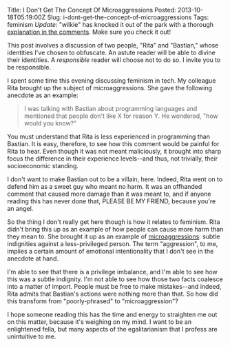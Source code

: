 Title: I Don't Get The Concept Of Microaggressions
Posted: 2013-10-18T05:19:00Z
Slug: i-dont-get-the-concept-of-microaggressions
Tags:
    feminism
*Update*: "wilkie" has knocked it out of the park with a thorough [explanation in the comments](#comment-1086823065). Make sure you check it out!

This post involves a discussion of two people, "Rita" and "Bastian," whose identities I've chosen to obfuscate. An astute reader will be able to divine their identities. A _responsible_ reader will choose not to do so. I invite you to be responsible.

I spent some time this evening discussing feminism in tech. My colleague Rita brought up the subject of microaggressions. She gave the following anecdote as an example:

> I was talking with Bastian about programming languages and mentioned that people don't like X for reason Y. He wondered, "how would you know?"

You must understand that Rita is less experienced in programming than Bastian. It is easy, therefore, to see how this comment would be painful for Rita to hear. Even though it was not meant maliciously, it brought into sharp focus the difference in their experience levels--and thus, not trivially, their socioeconomic standing.

I don't want to make Bastian out to be a villain, here. Indeed, Rita went on to defend him as a sweet guy who meant no harm. It was an offhanded comment that caused more damage than it was meant to, and if anyone reading this has never done that, PLEASE BE MY FRIEND, because you're an angel.

So the thing I don't really get here though is how it relates to feminism. Rita didn't bring this up as an example of how people can cause more harm than they mean to. She brought it up as an example of [microaggressions](http://en.wikipedia.org/wiki/Microaggression): subtle indignities against a less-privileged person. The term "aggression", to me, implies a certain amount of emotional intentionality that I don't see in the anecdote at hand.

I'm able to see that there is a privilege imbalance, and I'm able to see how this was a subtle indignity. I'm not able to see how those two facts coalesce into a matter of import. People must be free to make mistakes--and indeed, Rita admits that Bastian's actions were nothing more than that. So how did this transform from "poorly-phrased" to "microaggression"?

I hope someone reading this has the time and energy to straighten me out on this matter, because it's weighing on my mind. I want to be an enlightened fella, but many aspects of the egalitarianism that I profess are unintuitive to me.
